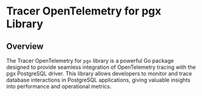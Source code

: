 # Tracer OpenTelemetry for pgx Library

## Overview
The Tracer OpenTelemetry for `pgx` library is a powerful Go package designed to provide seamless integration of OpenTelemetry tracing with the pgx PostgreSQL driver. This library allows developers to monitor and trace database interactions in PostgreSQL applications, giving valuable insights into performance and operational metrics.